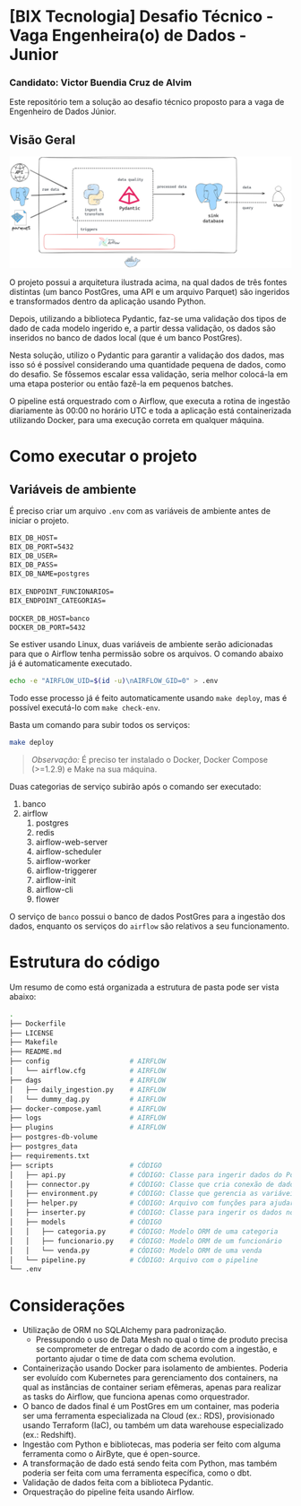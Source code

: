# [BIX Tecnologia] Desafio Técnico - Vaga Engenheira(o) de Dados - Junior
### Candidato: Victor Buendia Cruz de Alvim

Este repositório tem a solução ao desafio técnico proposto para a vaga de Engenheiro de Dados Júnior.

## Visão Geral

![Diagrama](img/diagrama.png)

O projeto possui a arquitetura ilustrada acima, na qual dados de três fontes distintas (um banco PostGres, uma API e um arquivo Parquet) são ingeridos e transformados dentro da aplicação usando Python.

Depois, utilizando a biblioteca Pydantic, faz-se uma validação dos tipos de dado de cada modelo ingerido e, a partir dessa validação, os dados são inseridos no banco de dados local (que é um banco PostGres).

Nesta solução, utilizo o Pydantic para garantir a validação dos dados, mas isso só é possível considerando uma quantidade pequena de dados, como do desafio. Se fôssemos escalar essa validação, seria melhor colocá-la em uma etapa posterior ou então fazê-la em pequenos batches.

O pipeline está orquestrado com o Airflow, que executa a rotina de ingestão diariamente às 00:00 no horário UTC e toda a aplicação está containerizada utilizando Docker, para uma execução correta em qualquer máquina.

# Como executar o projeto

## Variáveis de ambiente

É preciso criar um arquivo `.env` com as variáveis de ambiente antes de iniciar o projeto.

```.env
BIX_DB_HOST=
BIX_DB_PORT=5432
BIX_DB_USER=
BIX_DB_PASS=
BIX_DB_NAME=postgres

BIX_ENDPOINT_FUNCIONARIOS=
BIX_ENDPOINT_CATEGORIAS=

DOCKER_DB_HOST=banco
DOCKER_DB_PORT=5432
```

Se estiver usando Linux, duas variáveis de ambiente serão adicionadas para que o Airflow tenha permissão sobre os arquivos. O comando abaixo já é automaticamente executado.

```bash
echo -e "AIRFLOW_UID=$(id -u)\nAIRFLOW_GID=0" > .env
```

Todo esse processo já é feito automaticamente usando `make deploy`, mas é possível executá-lo com `make check-env`.

Basta um comando para subir todos os serviços:
	
```bash
make deploy
```

> *Observação:* É preciso ter instalado o Docker, Docker Compose (>=1.2.9) e Make na sua máquina.

Duas categorias de serviço subirão após o comando ser executado:

1. banco
2. airflow
   1. postgres
   2. redis
   3. airflow-web-server
   4. airflow-scheduler
   5. airflow-worker
   6. airflow-triggerer
   7. airflow-init
   8. airflow-cli
   9. flower
   
O serviço de `banco` possui o banco de dados PostGres para a ingestão dos dados, enquanto os serviços do `airflow` são relativos a seu funcionamento.

# Estrutura do código

Um resumo de como está organizada a estrutura de pasta pode ser vista abaixo:

```bash
.
├── Dockerfile
├── LICENSE
├── Makefile
├── README.md
├── config                    # AIRFLOW
│   └── airflow.cfg           # AIRFLOW
├── dags                      # AIRFLOW
│   ├── daily_ingestion.py    # AIRFLOW
│   └── dummy_dag.py          # AIRFLOW
├── docker-compose.yaml       # AIRFLOW
├── logs                      # AIRFLOW
├── plugins                   # AIRFLOW
├── postgres-db-volume        
├── postgres_data
├── requirements.txt
├── scripts                   # CÓDIGO
│   ├── api.py                # CÓDIGO: Classe para ingerir dados do PostGres e fazer requisição para a API
│   ├── connector.py          # CÓDIGO: Classe que cria conexão de dados com o PostGres
│   ├── environment.py        # CÓDIGO: Classe que gerencia as variáveis de ambiente
│   ├── helper.py             # CÓDIGO: Arquivo com funções para ajudar no processamento de dados
│   ├── inserter.py           # CÓDIGO: Classe para ingerir os dados no banco de dados destino
│   ├── models                # CÓDIGO
│   │   ├── categoria.py      # CÓDIGO: Modelo ORM de uma categoria
│   │   ├── funcionario.py    # CÓDIGO: Modelo ORM de um funcionário
│   │   └── venda.py          # CÓDIGO: Modelo ORM de uma venda
│   └── pipeline.py           # CÓDIGO: Arquivo com o pipeline
└── .env  
```

# Considerações

- Utilização de ORM no SQLAlchemy para padronização.
  - Pressupondo o uso de Data Mesh no qual o time de produto precisa se comprometer de entregar o dado de acordo com a ingestão, e portanto ajudar o time de data com schema evolution.
- Containerização usando Docker para isolamento de ambientes. Poderia ser evoluído com Kubernetes para gerenciamento dos containers, na qual as instâncias de container seriam efêmeras, apenas para realizar as tasks do Airflow, que funciona apenas como orquestrador.
- O banco de dados final é um PostGres em um container, mas poderia ser uma ferramenta especializada na Cloud (ex.: RDS), provisionado usando Terraform (IaC), ou também um data warehouse especializado (ex.: Redshift).
- Ingestão com Python e bibliotecas, mas poderia ser feito com alguma ferramenta como o AirByte, que é open-source.
- A transformação de dado está sendo feita com Python, mas também poderia ser feita com uma ferramenta específica, como o dbt.
- Validação de dados feita com a biblioteca Pydantic.
- Orquestração do pipeline feita usando Airflow.
